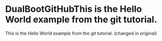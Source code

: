 # DualBootGitHubThis is the Hello World example from the git tutorial.
This is the Hello World example from the git tutorial.
(changed in original)
